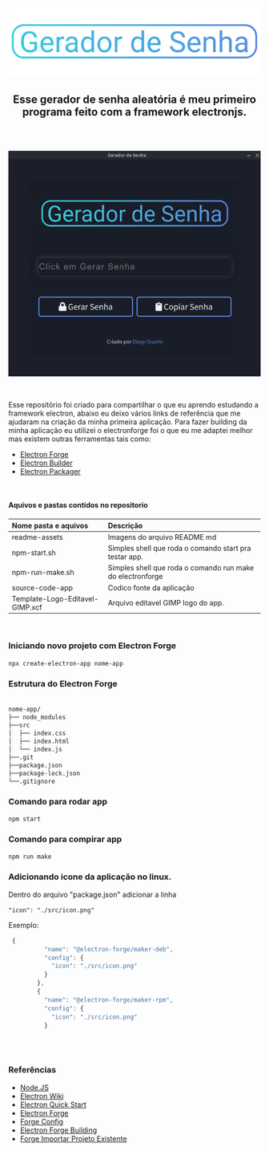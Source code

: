 <br><br>

<p align="center">
  <img width="700" height="" src="readme-assets/geradordesenha.png">
</p>

<h2 align="center">Esse gerador de senha aleatória é meu primeiro programa feito com a framework electronjs.</h2>

<br><br>

<p align="center">
  <img width="" height="" src="readme-assets/screenshot-geradorsenha.png"></p>

<br>

Esse repositório foi criado para compartilhar o que eu aprendo estudando a framework electron, abaixo eu deixo vários links de referência que me ajudaram na criação da minha primeira aplicação.
Para fazer building da minha aplicação eu utilizei o electronforge foi o que eu me adaptei melhor mas existem outras ferramentas tais como:

- [Electron Forge](https://github.com/electron-userland/electron-forge)
- [Electron Builder](https://github.com/electron-userland/electron-builder)
- [Electron Packager](https://github.com/electron/electron-packager)


<br>

#### Aquivos e pastas contidos no repositorio

Nome pasta e aquivos | Descrição
:------ | :------
readme-assets | Imagens do arquivo README md
npm-start.sh  | Simples shell que roda o comando start pra testar app.
npm-run-make.sh | Simples shell que roda o comando run make do electronforge
source-code-app | Codico fonte da aplicação
Template-Logo-Editavel-GIMP.xcf | Arquivo editavel GIMP logo do app.

<br>

### Iniciando novo projeto com Electron Forge

~~~
npx create-electron-app nome-app
~~~

### Estrutura do Electron Forge

```text

nome-app/
├── node_modules
├──src
│  ├── index.css
│  ├── index.html
│  └── index.js
├──.git
├──package.json
├──package-lock.json
└──.gitignore

```

### Comando para rodar app

```text
npm start
```

### Comando para compirar app

```text
npm run make
```

### Adicionando icone da aplicação no linux.
Dentro do arquivo "package.json" adicionar a linha 
```text
"icon": "./src/icon.png"
```

Exemplo:

~~~javascript
 {
          "name": "@electron-forge/maker-deb",
          "config": {
            "icon": "./src/icon.png"
          }
        },
        {
          "name": "@electron-forge/maker-rpm",
          "config": {
            "icon": "./src/icon.png"
          }
~~~

<br><br>

### Referências

- [Node.JS](https://nodejs.org/en/docs/)
- [Electron Wiki](https://www.electronjs.org/docs)
- [Electron Quick Start](https://www.electronjs.org/docs/tutorial/quick-start)
- [Electron Forge](https://github.com/electron-userland/electron-forge)
- [Forge Config](https://www.electronforge.io/configuration)
- [Electron Forge Building](https://www.electronforge.io/)
- [Forge Importar Projeto Existente](https://www.electronforge.io/import-existing-project)


<br><br>